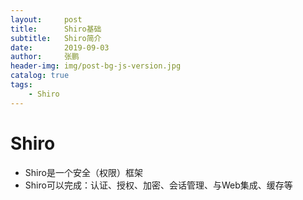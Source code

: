 ```yaml
---
layout:     post 
title:      Shiro基础
subtitle:   Shiro简介
date:       2019-09-03
author:     张鹏
header-img: img/post-bg-js-version.jpg
catalog: true   
tags:                         
    - Shiro
---
```


# Shiro

- Shiro是一个安全（权限）框架
- Shiro可以完成：认证、授权、加密、会话管理、与Web集成、缓存等

